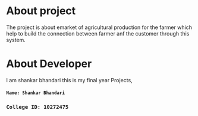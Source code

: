 # About project
The project is about emarket of agricultural production for the farmer which help to build the connection between farmer anf the customer through this system.  

# About Developer
 I am shankar bhandari this is my final year Projects,

#### `Name: Shankar Bhandari` 
### `College ID: 10272475` 

